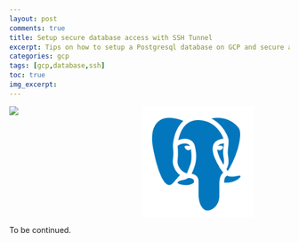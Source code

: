 ```yaml
---
layout: post
comments: true
title: Setup secure database access with SSH Tunnel
excerpt: Tips on how to setup a Postgresql database on GCP and secure access to it via SSH Tunnel.
categories: gcp
tags: [gcp,database,ssh]
toc: true
img_excerpt:
---
```



<img align="left" src="/assets/logos/icons8-google-cloud.svg" width="240" />
<img align="center" src="/assets/logos/icons8-postgresql.svg" width="200" />
<br/>

To be continued.